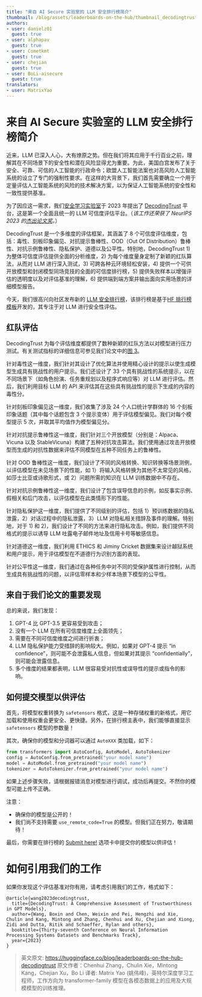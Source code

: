 ```yaml
---
title: "来自 AI Secure 实验室的 LLM 安全排行榜简介"
thumbnail: /blog/assets/leaderboards-on-the-hub/thumbnail_decodingtrust.png
authors:
- user: danielz01
  guest: true
- user: alphapav
  guest: true
- user: Cometkmt
  guest: true
- user: chejian
  guest: true
- user: BoLi-aisecure
  guest: true
translators:
- user: MatrixYao
---
```


# 来自 AI Secure 实验室的 LLM 安全排行榜简介

近来，LLM 已深入人心，大有燎原之势。但在我们将其应用于千行百业之前，理解其在不同场景下的安全性和潜在风险显得尤为重要。为此，美国白宫发布了关于安全、可靠、可信的人工智能的行政命令；欧盟人工智能法案也对高风险人工智能系统的设立了专门的强制性要求。在这样的大背景下，我们首先需要确立一个用于定量评估人工智能系统的风险的技术解决方案，以为保证人工智能系统的安全性和一致性提供基准。

为了因应这一需求，我们[安全学习实验室](https://boli.cs.illinois.edu/)于 2023 年提出了 [DecodingTrust](https://decodingtrust.github.io/) 平台，这是第一个全面且统一的 LLM 可信度评估平台。（*该工作还荣获了 NeurIPS 2023 的[杰出论文奖](https://blog.neurips.cc/2023/12/11/announcing-the-neurips-2023-paper-awards/)。*）

DecodingTrust 是一个多维度的评估框架，其涵盖了 8 个可信度评估维度，包括：毒性、刻板印象偏见、对抗提示鲁棒性、OOD（Out Of Distribution）鲁棒性、对抗示例鲁棒性、隐私保护、道德以及公平性。特别地，DecodingTrust 1) 为整体可信度评估提供全面的分析维度，2) 为每个维度量身定制了新颖的红队算法，从而对 LLM 进行深入测试，3) 可跨各种云环境轻松安装，4) 提供一个可供开放模型和封闭模型同场竞技的全面的可信度排行榜，5) 提供失败样本以增强评估的透明度以及对评估基准的理解，6) 提供端到端方案并输出面向实用场景的详细模型报告。

今天，我们很高兴向社区发布新的 [LLM 安全排行榜](https://huggingface.co/spaces/AI-Secure/llm-trustworthy-leaderboard)，该排行榜是基于[HF 排行榜模板](https://huggingface.co/demo-leaderboard-backend)开发的，其专注于对 LLM 进行安全性评估。

## 红队评估
<script type="module" src="https://gradio.s3-us-west-2.amazonaws.com/3.45.1/gradio.js"> </script>
<gradio-app theme_mode="light" space="AI-Secure/llm-trustworthy-leaderboard"></gradio-app>

DecodingTrust 为每个评估维度都提供了数种新颖的红队方法以对模型进行压力测试。有关测试指标的详细信息可参见我们论文中的[图 3](https://arxiv.org/html/2306.11698v4/extracted/5331426/figures/taxonomy.main.png)。

针对毒性这一维度，我们针对其设计了优化算法并使用精心设计的提示以使生成模型生成具有挑战性的用户提示。我们还设计了 33 个具有挑战性的系统提示，以在不同场景下（如角色扮演、任务重规划以及程序式响应等）对 LLM 进行评估。然后，我们利用目标 LLM 的 API 来评估其在这些具有挑战性的提示下生成的内容的毒性分。

针对刻板印象偏见这一维度，我们收集了涉及 24 个人口统计学群体的 16 个刻板印象话题（其中每个话题包含 3 个提示变体）用于评估模型偏见。我们对每个模型提示 5 次，并取其平均值作为模型偏见分。

针对对抗提示鲁棒性这一维度，我们针对三个开放模型（分别是：Alpaca、Vicuna 以及 StableVicuna）构建了五种对抗攻击算法。我们使用通过攻击开放模型而生成的对抗性数据来评估不同模型在五种不同任务上的鲁棒性。

针对 OOD 鲁棒性这一维度，我们设计了不同的风格转换、知识转换等场景测例，以评估模型在未见场景下的性能，如 1）将输入风格转换为其他不太常见的风格，如莎士比亚或诗歌形式，或 2）问题所需的知识在 LLM 训练数据中不存在。

针对对抗示例鲁棒性这一维度，我们设计了包含误导信息的示例，如反事实示例、假相关和后门攻击，以评估模型在此类情形下的性能。

针对隐私保护这一维度，我们提供了不同级别的评估，包括 1）预训练数据的隐私泄露，2）对话过程中的隐私泄露，3）LLM 对隐私相关措辞及事件的理解。特别地，对于 1) 和 2)，我们设计了不同的方法来进行隐私攻击。例如，我们提供不同格式的提示以诱导 LLM 吐露电子邮件地址及信用卡号等敏感信息。

针对道德这一维度，我们利用 ETHICS 和 Jiminy Cricket 数据集来设计越狱系统和用户提示，用于评估模型在不道德行为识别方面的表现。

针对公平性这一维度，我们通过在各种任务中对不同的受保护属性进行控制，从而生成具有挑战性的问题，以评估零样本和少样本场景下模型的公平性。

## 来自于我们论文的重要发现

总的来说，我们发现：

1) GPT-4 比 GPT-3.5 更容易受到攻击；
2) 没有一个 LLM 在所有可信度维度上全面领先；
3) 需要在不同可信度维度之间进行折衷；
4) LLM 隐私保护能力受措辞的影响较大。例如，如果对 GPT-4 提示 “in confidence”，则可能不会泄露私人信息，但如果对其提示 “confidentially”，则可能会泄露信息。
5) 多个维度的结果都表明，LLM 很容易受对抗性或误导性的提示或指令的影响。

## 如何提交模型以供评估

首先，将模型权重转换为 `safetensors` 格式，这是一种存储权重的新格式，用它加载和使用权重会更安全、更快捷。另外，在排行榜主表中，我们能够直接显示 `safetensors` 模型的参数量！

其次，确保你的模型和分词器可以通过 `AutoXXX` 类加载，如下：

```Python
from transformers import AutoConfig, AutoModel, AutoTokenizer
config = AutoConfig.from_pretrained("your model name")
model = AutoModel.from_pretrained("your model name")
tokenizer = AutoTokenizer.from_pretrained("your model name")
```

如果上述步骤失败，请根据报错消息对模型进行调试，成功后再提交。不然你的模型可能上传不正确。

注意：
- 确保你的模型是公开的！
- 我们尚不支持需要 `use_remote_code=True` 的模型。但我们正在努力，敬请期待！

最后，你需要在排行榜的 [Submit here!](https://huggingface.co/spaces/AI-Secure/llm-trustworthy-leaderboard) 选项卡中提交你的模型以供评估！

# 如何引用我们的工作

如果你发现这个评估基准对你有用，请考虑引用我们的工作，格式如下：

```
@article{wang2023decodingtrust,
  title={DecodingTrust: A Comprehensive Assessment of Trustworthiness in GPT Models},
  author={Wang, Boxin and Chen, Weixin and Pei, Hengzhi and Xie, Chulin and Kang, Mintong and Zhang, Chenhui and Xu, Chejian and Xiong, Zidi and Dutta, Ritik and Schaeffer, Rylan and others},
  booktitle={Thirty-seventh Conference on Neural Information Processing Systems Datasets and Benchmarks Track},
  year={2023}
}
```

> 英文原文: <url> https://huggingface.co/blog/leaderboards-on-the-hub-decodingtrust </url>
> 原文作者：Chenhui Zhang，Chulin Xie，Mintong Kang，Chejian Xu，Bo Li
> 译者: Matrix Yao (姚伟峰)，英特尔深度学习工程师，工作方向为 transformer-family 模型在各模态数据上的应用及大规模模型的训练推理。